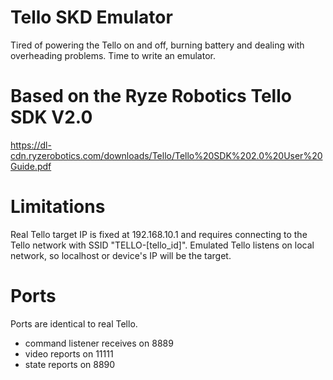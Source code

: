 ﻿# Tello SKD Emulator
Tired of powering the Tello on and off, burning battery and dealing with overheading problems. Time to write an emulator.

# Based on the Ryze Robotics Tello SDK V2.0
https://dl-cdn.ryzerobotics.com/downloads/Tello/Tello%20SDK%202.0%20User%20Guide.pdf

# Limitations
Real Tello target IP is fixed at 192.168.10.1 and requires connecting to the Tello network with SSID "TELLO-[tello_id]".
Emulated Tello listens on local network, so localhost or device's IP will be the target.

# Ports
Ports are identical to real Tello.
- command listener receives on 8889
- video reports on 11111
- state reports on 8890
